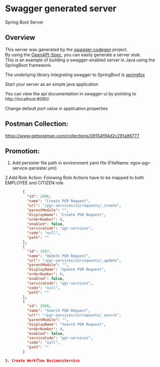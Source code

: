 # Swagger generated server

Spring Boot Server 


## Overview  
This server was generated by the [swagger-codegen](https://github.com/swagger-api/swagger-codegen) project.  
By using the [OpenAPI-Spec](https://github.com/swagger-api/swagger-core), you can easily generate a server stub.  
This is an example of building a swagger-enabled server in Java using the SpringBoot framework.  

The underlying library integrating swagger to SpringBoot is [springfox](https://github.com/springfox/springfox)  

Start your server as an simple java application  

You can view the api documentation in swagger-ui by pointing to  
http://localhost:8080/  

Change default port value in application.properties

## Postman Collection:
https://www.getpostman.com/collections/09154f94d2c291a96777

## Promotion:
1. Add persister file path in evvironment yaml file (FileName: egov-pgr-service-persister.yml)

2.Add Role Action:
Folowing Role Actions have to be mapped to both EMPLOYEE and CITIZEN role
```json
        {
          "id": 2006,
          "name": "Create PGR Request",
          "url": "/pgr-services/v2/requests/_create",
          "parentModule": "",
          "displayName": "Create PGR Request",
          "orderNumber": 0,
          "enabled": false,
          "serviceCode": "pgr-services",
          "code": "null",
          "path": ""
        },
        {
          "id": 2007,
          "name": "Update PGR Request",
          "url": "/pgr-services/v2/requests/_update",
          "parentModule": "",
          "displayName": "Update PGR Request",
          "orderNumber": 0,
          "enabled": false,
          "serviceCode": "pgr-services",
          "code": "null",
          "path": ""
        },
        {
          "id": 2008,
          "name": "Search PGR Request",
          "url": "/pgr-services/v2/requests/_search",
          "parentModule": "",
          "displayName": "Search PGR Request",
          "orderNumber": 0,
          "enabled": false,
          "serviceCode": "pgr-services",
          "code": "null",
          "path": ""
        }

3. Create Workflow BusinessService